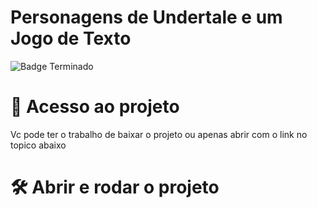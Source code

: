 # Personagens de Undertale e um Jogo de Texto
![Badge Terminado](http://img.shields.io/static/v1?label=STATUS&message=Terminado&color=GREEN&style=for-the-badge)
# 📁 Acesso ao projeto
Vc pode ter o trabalho de baixar o projeto ou apenas abrir com o link no topico abaixo

# 🛠️ Abrir e rodar o projeto

